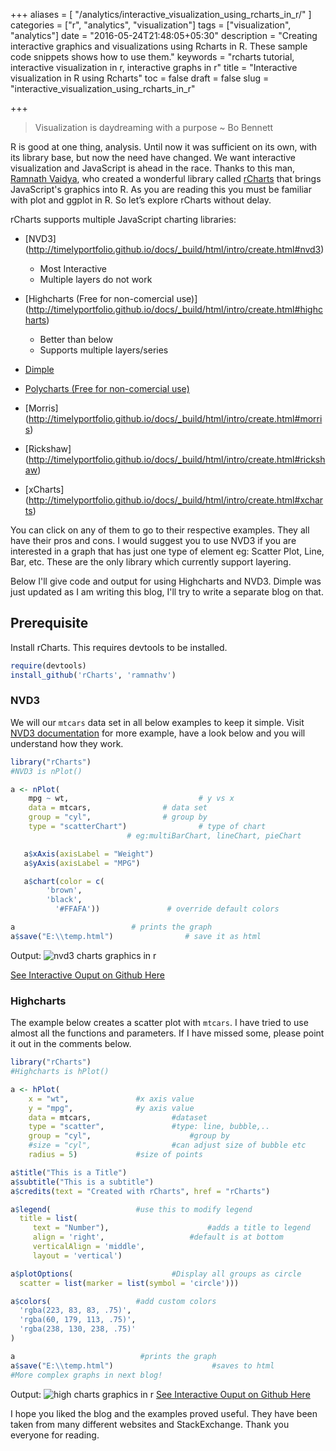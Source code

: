 +++
aliases = [
  "/analytics/interactive_visualization_using_rcharts_in_r/"
]
categories = ["r", "analytics", "visualization"]
tags = ["visualization", "analytics"]
date = "2016-05-24T21:48:05+05:30"
description = "Creating interactive graphics and visualizations using Rcharts in R. These sample code snippets shows how to use them."
keywords = "rcharts tutorial, interactive visualization in r,   interactive graphs in r"
title = "Interactive visualization in R using Rcharts"
toc = false
draft = false
slug = "interactive_visualization_using_rcharts_in_r"

+++

>Visualization is daydreaming with a purpose ~ Bo Bennett

R is good at one thing, analysis. Until now it was sufficient on its own, with its library base, but now the need have changed. We want interactive visualization and JavaScript is ahead in the race. Thanks to this man, [Ramnath Vaidya](https://github.com/ramnathv), who created a wonderful library called [rCharts](http://rcharts.io/) that brings JavaScript's graphics into R. As you are reading this you must be familiar with plot and ggplot in R.
So let’s explore rCharts without delay.


rCharts supports multiple JavaScript charting libraries:

- [NVD3] (http://timelyportfolio.github.io/docs/_build/html/intro/create.html#nvd3)
   - Most Interactive
   - Multiple layers do not work

- [Highcharts (Free for non-comercial use)] (http://timelyportfolio.github.io/docs/_build/html/intro/create.html#highcharts)
   - Better than below
   - Supports multiple layers/series

- [Dimple](http://timelyportfolio.github.io/docs/_build/html/dimple/index.html)
- [Polycharts (Free for non-comercial use)](http://timelyportfolio.github.io/docs/_build/html/intro/create.html#polycharts)
- [Morris] (http://timelyportfolio.github.io/docs/_build/html/intro/create.html#morris)
- [Rickshaw] (http://timelyportfolio.github.io/docs/_build/html/intro/create.html#rickshaw)
- [xCharts] (http://timelyportfolio.github.io/docs/_build/html/intro/create.html#xcharts)

You can click on any of them to go to their respective examples. They all have their pros and cons. I would suggest you to use NVD3 if you are interested in a graph that has just one type of element eg: Scatter Plot, Line, Bar, etc. These are the only library which currently support layering.

Below I'll give code and output for using Highcharts and NVD3. Dimple was just updated as I am writing this blog, I'll try to write a separate blog on that.

## Prerequisite
Install rCharts. This requires devtools to be installed.

```r
require(devtools)
install_github('rCharts', 'ramnathv')
```
### NVD3
We will our `mtcars` data set in all below examples to keep it simple. Visit [NVD3 documentation](http://timelyportfolio.github.io/docs/_build/html/nvd3/create.html) for more example, have a look below and you will understand how they work.

```r
library("rCharts")
#NVD3 is nPlot()

a <- nPlot(
	mpg ~ wt,                             # y vs x
	data = mtcars,			      # data set
	group = "cyl",			      # group by
	type = "scatterChart")                # type of chart
					      # eg:multiBarChart, lineChart, pieChart

   a$xAxis(axisLabel = "Weight")
   a$yAxis(axisLabel = "MPG")

   a$chart(color = c(
   		'brown',
   		'black',
	      '#FFAFA'))		       # override default colors

a			               # prints the graph
a$save("E:\\temp.html")	               # save it as html
```

Output:
![nvd3 charts graphics in r](/images/analytics/nvd_graph.png)

[See Interactive Ouput on Github Here](http://rcharts.io/viewer/?ec3e1d782fa46be590cb#.Vr1HyPkdD_x)

### Highcharts

The example below creates a scatter plot with `mtcars`. I have tried to use almost all the functions and parameters. If I have missed some, please point it out in the comments below.

```r
library("rCharts")
#Highcharts is hPlot()

a <- hPlot(
	x = "wt",				#x axis value
	y = "mpg",				#y axis value
	data = mtcars,			        #dataset
	type = "scatter",		        #type: line, bubble,..
	group = "cyl",		                #group by
	#size = "cyl",			        #can adjust size of bubble etc
	radius = 5)				#size of points

a$title("This is a Title")
a$subtitle("This is a subtitle")
a$credits(text = "Created with rCharts", href = "rCharts")

a$legend(					#use this to modify legend
  title = list(
     text = "Number"),		                #adds a title to legend
     align = 'right', 			        #default is at bottom
     verticalAlign = 'middle',
     layout = 'vertical')

a$plotOptions(				        #Display all groups as circle
  scatter = list(marker = list(symbol = 'circle')))

a$colors(					#add custom colors
  'rgba(223, 83, 83, .75)',
  'rgba(60, 179, 113, .75)',
  'rgba(238, 130, 238, .75)'
)

a					         #prints the graph
a$save("E:\\temp.html")		                 #saves to html
#More complex graphs in next blog!
```


Output:
![high charts graphics in r](/images/analytics/highchart.png)
[See Interactive Ouput on Github Here](http://rcharts.github.io/viewer/?ecd2a7f0b7abd611ed9a)

I hope you liked the blog and the examples proved useful. They have been taken from many different websites and StackExchange. Thank you everyone for reading.
